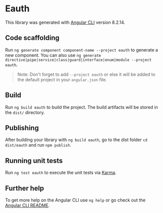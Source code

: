 # Eauth

This library was generated with [Angular CLI](https://github.com/angular/angular-cli) version 8.2.14.

## Code scaffolding

Run `ng generate component component-name --project eauth` to generate a new component. You can also use `ng generate directive|pipe|service|class|guard|interface|enum|module --project eauth`.
> Note: Don't forget to add `--project eauth` or else it will be added to the default project in your `angular.json` file. 

## Build

Run `ng build eauth` to build the project. The build artifacts will be stored in the `dist/` directory.

## Publishing

After building your library with `ng build eauth`, go to the dist folder `cd dist/eauth` and run `npm publish`.

## Running unit tests

Run `ng test eauth` to execute the unit tests via [Karma](https://karma-runner.github.io).

## Further help

To get more help on the Angular CLI use `ng help` or go check out the [Angular CLI README](https://github.com/angular/angular-cli/blob/master/README.md).

